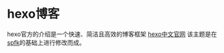 # hexo博客

hexo官方的介绍是一个快速、简洁且高效的博客框架
[hexo中文官网](https://hexo.io/zh-cn/)
该主题是在[spfk](https://github.com/luuman/hexo-theme-spfk)的基础上进行修改而成。
